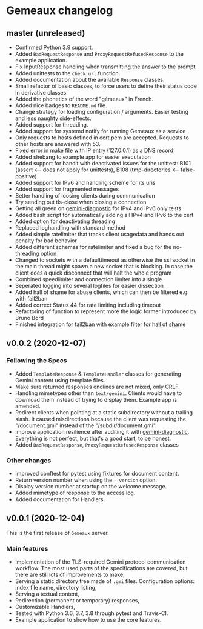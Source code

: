 # Gemeaux changelog

## master (unreleased)

* Confirmed Python 3.9 support.
* Added `BadRequestResponse` and `ProxyRequestRefusedResponse` to the example application.
* Fix InputResponse handling when transmitting the answer to the prompt.
* Added unittests to the `check_url` function.
* Added documentation about the available `Response` classes.
* Small refactor of basic classes, to force users to define their status code in derivative classes.
* Added the phonetics of the word "gémeaux" in French.
* Added nice badges to `README.md` file.
* Change strategy for loading configuration / arguments. Easier testing and less naughty side-effects.
* Added support for threading.
* Added support for systemd notify for running Gemeaux as a service
* Only requests to hosts defined in cert.pem are accepted. Requests to other hosts are answered with 53.
* Fixed error in make file with IP entry (127.0.0.1) as a DNS record
* Added shebang to example app for easier executation
* Added support for bandit with deactivated issues for the unittest: B101 (assert <-- does not apply for unittests), B108 (tmp-directories <-- false-positive)
* Added support for IPv6 and handling scheme for its uris
* Added support for fragmented messages
* Better handling of loosing clients during communication
* Try sending out tls-close when closing a connection
* Getting all green on [gemini-diagnostic](https://github.com/michael-lazar/gemini-diagnostics) for IPv4 and IPv6 only tests
* Added bash script for automatically adding all IPv4 and IPv6 to the cert
* Added option for deactivating threading
* Replaced loghandling with standard method
* Added simple ratelimiter that tracks client usagedata and hands out penalty for bad behavior
* Added different schemas for ratelimiter and fixed a bug for the no-threading option
* Changed to sockets with a defaulttimeout as otherwise the ssl socket in the main thread might spawn a new socket that is blocking. In case the client does a quick disconnect that will halt the whole program
* Combined speedlimiter and connection limiter into a single 
* Seperated logging into several logfiles for easier dissection
* Added hall of shame for abuse clients, which can then be filtered e.g. with fail2ban
* Added correct Status 44 for rate limiting including timeout
* Refactoring of function to represent more the logic former introduced by Bruno Bord
* Finished integration for fail2ban with example filter for hall of shame



## v0.0.2 (2020-12-07)

### Following the Specs

* Added `TemplateResponse` & `TemplateHandler` classes for generating Gemini content using template files.
* Make sure returned responses endlines are not mixed, only CRLF.
* Handling mimetypes other than `text/gemini`. Clients would have to download them instead of trying to display them. Example app is amended.
* Redirect clients when pointing at a static subdirectory without a trailing slash. It caused misdirections because the client was requesting the "/document.gmi" instead of the "/subdir/document.gmi".
* Improve application resilience after auditing it with [gemini-diagnostic](https://github.com/michael-lazar/gemini-diagnostics). Everything is not perfect, but that's a good start, to be honest.
* Added `BadRequestResponse`, `ProxyRequestRefusedResponse` classes

### Other changes

* Improved conftest for pytest using fixtures for document content.
* Return version number when using the `--version` option.
* Display version number at startup on the welcome message.
* Added mimetype of response to the access log.
* Added documentation for Handlers.

## v0.0.1 (2020-12-04)

This is the first release of `Gemeaux` server.

### Main features

* Implementation of the TLS-required Gemini protocol communication workflow. The most used parts of the specifications are covered, but there are still lots of improvements to make,
* Serving a static directory tree made of `.gmi` files. Configuration options: index file name, directory listing,
* Serving a textual content,
* Redirection (permanent or temporary) responses,
* Customizable Handlers,
* Tested with Python 3.6, 3.7, 3.8 through pytest and Travis-CI.
* Example application to show how to use the core features.
